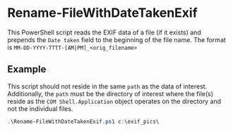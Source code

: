 # Rename-FileWithDateTakenExif

This PowerShell script reads the EXIF data of a file (if it exists) and prepends the `Date taken` field to the beginning of the file name.  The format is `MM-DD-YYYY-TTTT-[AM|PM]_<orig_filename>`  

## Example
This script should not reside in the same `path` as the data of interest.  Additionally, the `path` must be the directory of interest where the file(s) reside as the `COM Shell.Application` object operates on the directory and not the individual files.

```powershell
.\Rename-FileWithDateTakenExif.ps1 c:\exif_pics\
```
